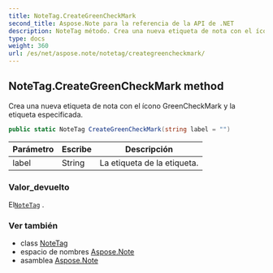 ```yaml
---
title: NoteTag.CreateGreenCheckMark
second_title: Aspose.Note para la referencia de la API de .NET
description: NoteTag método. Crea una nueva etiqueta de nota con el ícono GreenCheckMark y la etiqueta especificada.
type: docs
weight: 360
url: /es/net/aspose.note/notetag/creategreencheckmark/
---
```

## NoteTag.CreateGreenCheckMark method

Crea una nueva etiqueta de nota con el ícono GreenCheckMark y la etiqueta especificada.

```csharp
public static NoteTag CreateGreenCheckMark(string label = "")
```

| Parámetro | Escribe | Descripción |
| --- | --- | --- |
| label | String | La etiqueta de la etiqueta. |

### Valor_devuelto

El[`NoteTag`](../) .

### Ver también

* class [NoteTag](../)
* espacio de nombres [Aspose.Note](../../notetag/)
* asamblea [Aspose.Note](../../../)


